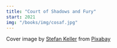 ```yaml
---
title: "Court of Shadows and Fury"
start: 2021
img: "/books/img/cosaf.jpg"
---
```


Cover image by <a href="https://pixabay.com/users/kellepics-4893063/?utm_source=link-attribution&amp;utm_medium=referral&amp;utm_campaign=image&amp;utm_content=2899453">Stefan Keller</a> from <a href="https://pixabay.com/?utm_source=link-attribution&amp;utm_medium=referral&amp;utm_campaign=image&amp;utm_content=2899453">Pixabay</a>
